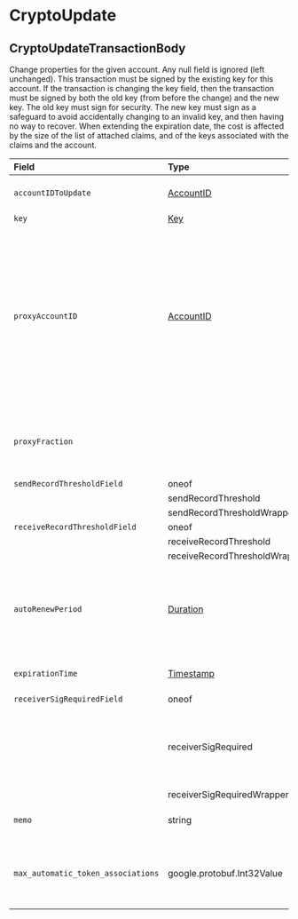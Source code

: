 # CryptoUpdate

## CryptoUpdateTransactionBody

Change properties for the given account. Any null field is ignored \(left unchanged\). This transaction must be signed by the existing key for this account. If the transaction is changing the key field, then the transaction must be signed by both the old key \(from before the change\) and the new key. The old key must sign for security. The new key must sign as a safeguard to avoid accidentally changing to an invalid key, and then having no way to recover. When extending the expiration date, the cost is affected by the size of the list of attached claims, and of the keys associated with the claims and the account.

| Field | Type | Description |
| :--- | :--- | :--- |
| `accountIDToUpdate` | [AccountID](../basic-types/accountid.md) | The account ID which is being updated in this transaction |
| `key` | [Key](../basic-types/key.md) | The new key |
| `proxyAccountID` | [AccountID](../basic-types/accountid.md) | ID of the account to which this account is proxy staked. If proxyAccountID is null, or is an invalid account, or is an account that isn't a node, then this account is automatically proxy staked to a node chosen by the network, but without earning payments. If the proxyAccountID account refuses to accept proxy staking , or if it is not currently running a node, then it will behave as if proxyAccountID was null. |
| `proxyFraction` |  | **\[Deprecated\].** payments earned from proxy staking are shared between the node and this account, with proxyFraction / 10000 going to this account |
| `sendRecordThresholdField` | oneof | **\[Deprecated v0.8.0**\] |
|  | sendRecordThreshold |  |
|  | sendRecordThresholdWrapper | google.protobuf.UInt64Value |
| `receiveRecordThresholdField` | oneof | **\[Deprecated v0.8.0**\] |
|  | receiveRecordThreshold |  |
|  | receiveRecordThresholdWrapper | google.protobuf.UInt64Value |
| `autoRenewPeriod` | [Duration](../miscellaneous/duration.md) | The duration in which it will automatically extend the expiration period. If it doesn't have enough balance, it extends as long as possible. If it is empty when it expires, then it is deleted. |
| `expirationTime` | [Timestamp](../miscellaneous/timestamp.md) | The new expiration time to extend to \(ignored if equal to or before the current one\) |
| `receiverSigRequiredField` | oneof |  |
|  | receiverSigRequired | \[Deprecated\] Do NOT use this field to set a false value because the server cannot distinguish from the default value. Use receiverSigRequiredWrapper field for this purpose. |
|  | receiverSigRequiredWrapper | google.protobuf.BoolValue |
| `memo` | string | The memo associated with the account \(UTF-8 encoding max 100 bytes\) |
| `max_automatic_token_associations` | google.protobuf.Int32Value | The maximum number of tokens that an Account can be implicitly associated with. Up to a 1000 including implicit and explicit associations. |

